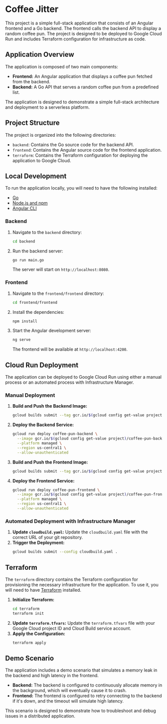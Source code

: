 # Coffee Jitter

This project is a simple full-stack application that consists of an Angular frontend and a Go backend. The frontend calls the backend API to display a random coffee pun. The project is designed to be deployed to Google Cloud Run and includes Terraform configuration for infrastructure as code.

## Application Overview

The application is composed of two main components:

*   **Frontend:** An Angular application that displays a coffee pun fetched from the backend.
*   **Backend:** A Go API that serves a random coffee pun from a predefined list.

The application is designed to demonstrate a simple full-stack architecture and deployment to a serverless platform.

## Project Structure

The project is organized into the following directories:

*   `backend`: Contains the Go source code for the backend API.
*   `frontend`: Contains the Angular source code for the frontend application.
*   `terraform`: Contains the Terraform configuration for deploying the application to Google Cloud.

## Local Development

To run the application locally, you will need to have the following installed:

*   [Go](https://golang.org/doc/install)
*   [Node.js and npm](https://nodejs.org/en/download/)
*   [Angular CLI](https://angular.io/cli)

### Backend

1.  Navigate to the `backend` directory:
    ```bash
    cd backend
    ```
2.  Run the backend server:
    ```bash
    go run main.go
    ```
    The server will start on `http://localhost:8080`.

### Frontend

1.  Navigate to the `frontend/frontend` directory:
    ```bash
    cd frontend/frontend
    ```
2.  Install the dependencies:
    ```bash
    npm install
    ```
3.  Start the Angular development server:
    ```bash
    ng serve
    ```
    The frontend will be available at `http://localhost:4200`.

## Cloud Run Deployment

The application can be deployed to Google Cloud Run using either a manual process or an automated process with Infrastructure Manager.

### Manual Deployment

1.  **Build and Push the Backend Image:**
    ```bash
    gcloud builds submit --tag gcr.io/$(gcloud config get-value project)/coffee-pun-backend backend
    ```
2.  **Deploy the Backend Service:**
    ```bash
    gcloud run deploy coffee-pun-backend \
      --image gcr.io/$(gcloud config get-value project)/coffee-pun-backend \
      --platform managed \
      --region us-central1 \
      --allow-unauthenticated
    ```
3.  **Build and Push the Frontend Image:**
    ```bash
    gcloud builds submit --tag gcr.io/$(gcloud config get-value project)/coffee-pun-frontend frontend/frontend
    ```
4.  **Deploy the Frontend Service:**
    ```bash
    gcloud run deploy coffee-pun-frontend \
      --image gcr.io/$(gcloud config get-value project)/coffee-pun-frontend \
      --platform managed \
      --region us-central1 \
      --allow-unauthenticated
    ```

### Automated Deployment with Infrastructure Manager

1.  **Update `cloudbuild.yaml`:**
    Update the `cloudbuild.yaml` file with the correct URL of your git repository.
2.  **Trigger the Deployment:**
    ```bash
    gcloud builds submit --config cloudbuild.yaml .
    ```

## Terraform

The `terraform` directory contains the Terraform configuration for provisioning the necessary infrastructure for the application. To use it, you will need to have [Terraform](https://www.terraform.io/downloads.html) installed.

1.  **Initialize Terraform:**
    ```bash
    cd terraform
    terraform init
    ```
2.  **Update `terraform.tfvars`:**
    Update the `terraform.tfvars` file with your Google Cloud project ID and Cloud Build service account.
3.  **Apply the Configuration:**
    ```bash
    terraform apply
    ```

## Demo Scenario

The application includes a demo scenario that simulates a memory leak in the backend and high latency in the frontend.

*   **Backend:** The backend is configured to continuously allocate memory in the background, which will eventually cause it to crash.
*   **Frontend:** The frontend is configured to retry connecting to the backend if it's down, and the timeout will simulate high latency.

This scenario is designed to demonstrate how to troubleshoot and debug issues in a distributed application.
